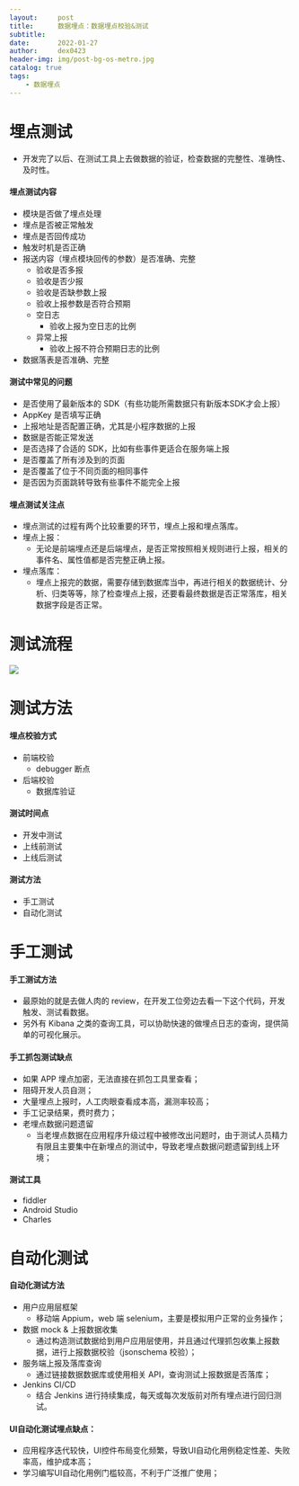 ```yaml
---
layout:     post
title:      数据埋点：数据埋点校验&测试
subtitle:   
date:       2022-01-27
author:     dex0423
header-img: img/post-bg-os-metro.jpg
catalog: true
tags:
    - 数据埋点
---
```


# 埋点测试

- 开发完了以后、在测试工具上去做数据的验证，检查数据的完整性、准确性、及时性。

#### 埋点测试内容

- 模块是否做了埋点处理
- 埋点是否被正常触发
- 埋点是否回传成功
- 触发时机是否正确
- 报送内容（埋点模块回传的参数）是否准确、完整
  - 验收是否多报
  - 验收是否少报
  - 验收是否缺参数上报
  - 验收上报参数是否符合预期
  - 空日志
    - 验收上报为空日志的比例
  - 异常上报
    - 验收上报不符合预期日志的比例
- 数据落表是否准确、完整

#### 测试中常见的问题

- 是否使用了最新版本的 SDK（有些功能所需数据只有新版本SDK才会上报）
- AppKey 是否填写正确
- 上报地址是否配置正确，尤其是小程序数据的上报
- 数据是否能正常发送
- 是否选择了合适的 SDK，比如有些事件更适合在服务端上报
- 是否覆盖了所有涉及到的页面
- 是否覆盖了位于不同页面的相同事件
- 是否因为页面跳转导致有些事件不能完全上报


#### 埋点测试关注点

- 埋点测试的过程有两个比较重要的环节，埋点上报和埋点落库。
- 埋点上报：
  - 无论是前端埋点还是后端埋点，是否正常按照相关规则进行上报，相关的事件名、属性值都是否完整正确上报。
- 埋点落库：
  - 埋点上报完的数据，需要存储到数据库当中，再进行相关的数据统计、分析、归类等等，除了检查埋点上报，还要看最终数据是否正常落库，相关数据字段是否正常。

# 测试流程

![]({{site.baseurl}}/img-post/埋点测试-1.jpg)

# 测试方法

#### 埋点校验方式

- 前端校验
    - debugger 断点
- 后端校验
    - 数据库验证

#### 测试时间点

- 开发中测试
- 上线前测试
- 上线后测试

#### 测试方法

- 手工测试
- 自动化测试

# 手工测试

#### 手工测试方法

- 最原始的就是去做人肉的 review，在开发工位旁边去看一下这个代码，开发触发、测试看数据。
- 另外有 Kibana 之类的查询工具，可以协助快速的做埋点日志的查询，提供简单的可视化展示。

#### 手工抓包测试缺点

- 如果 APP 埋点加密，无法直接在抓包工具里查看；
- 阻碍开发人员自测；
- 大量埋点上报时，人工肉眼查看成本高，漏测率较高；
- 手工记录结果，费时费力；
- 老埋点数据问题遗留
  - 当老埋点数据在应用程序升级过程中被修改出问题时，由于测试人员精力有限且主要集中在新埋点的测试中，导致老埋点数据问题遗留到线上环境；

#### 测试工具

- fiddler
- Android Studio
- Charles

# 自动化测试

#### 自动化测试方法

- 用户应用层框架
  - 移动端 Appium，web 端 selenium，主要是模拟用户正常的业务操作；
- 数据 mock & 上报数据收集
  - 通过构造测试数据给到用户应用层使用，并且通过代理抓包收集上报数据，进行上报数据校验（jsonschema 校验）；
- 服务端上报及落库查询
  - 通过链接数据数据库或使用相关 API，查询测试上报数据是否落库；
- Jenkins CI/CD
  - 结合 Jenkins 进行持续集成，每天或每次发版前对所有埋点进行回归测试。

#### UI自动化测试埋点缺点：

- 应用程序迭代较快，UI控件布局变化频繁，导致UI自动化用例稳定性差、失败率高，维护成本高；
- 学习编写UI自动化用例门槛较高，不利于广泛推广使用；

